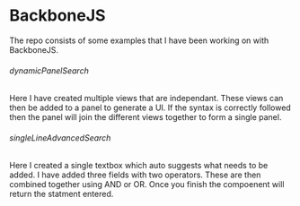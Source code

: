 # BackboneJS

The repo consists of some examples that I have been working on with BackboneJS.

###### dynamicPanelSearch
Here I have created multiple views that are independant. These views can then be added to a panel to generate a UI. If the syntax is correctly followed then the panel will join the different views together to form a single panel.

###### singleLineAdvancedSearch
Here I created a single textbox which auto suggests what needs to be added. I have added three fields with two operators. These are then combined together using AND or OR. Once you finish the compoenent will return the statment entered. 

